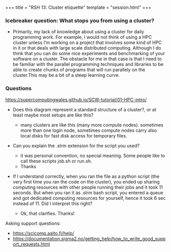 +++
title = "RSH 13: Cluster etiquette"
template = "session.html"
+++

### Icebreaker question: What stops you from using a cluster?

- Primarily, my lack of knowledge about using a cluster for daily programming work. For example, I would not think of using a HPC cluster unless I’m working on a project that involves some kind of HPC in it or that deals with large scale distributed computing. Although I do think that you can do some nice experiments and benchmarking of your software on a cluster. The obstacle for me in that case is that I need to be familiar with the parallel programming techniques and libraries to be able to create chunks of programs that will run parallely on the cluster.This may be a bit of a steep learning curve.


### Questions

https://supercomputingwales.github.io/SCW-tutorial/01-HPC-intro/

- Does this diagram represent a standard structure of a cluster?, or at least maybe most setups are like this?
  - many clusters are like this (many more compute nodes). sometimes more than one login node, sometimes compute nodes carry also local disks for fast disk access for temporary files.

- Can you explain the .slrm extension for the script you used?
  - it was personal convention, no special meaning. Some people like to call these scripts job.sh or run.sh.
  - Thanks

- If I understand correctly, when you ran the file as a python script (the very first time you ran the code on the cluster), you ended up sharing computing resources with other people running their jobs and it took 11 seconds. But when you ran it as .slrm bash script, you entered a queue and got dedicated computing resources for yourself, hence it took 6 sec instead of 11. Did I interpret this right?
  - Ok, that clarifies. Thanks!

Asking support questions:
- https://scicomp.aalto.fi/help/
- https://documentation.sigma2.no/getting_help/how_to_write_good_support_requests.html
